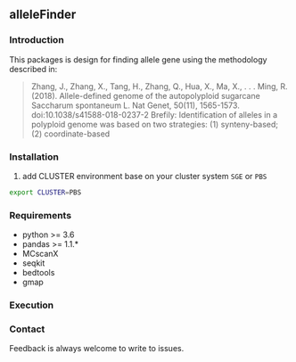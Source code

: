 ## alleleFinder
### Introduction
This packages is design for finding allele gene using the methodology described in:
> Zhang, J., Zhang, X., Tang, H., Zhang, Q., Hua, X., Ma, X., . . . Ming, R. (2018). Allele-defined genome of the autopolyploid sugarcane Saccharum spontaneum L. Nat Genet, 50(11), 1565-1573. doi:10.1038/s41588-018-0237-2
Brefily: Identification of alleles in a polyploid genome was based on two strategies: (1) synteny-based; (2) coordinate-based

### Installation
1. add CLUSTER environment base on your cluster system `SGE` or `PBS`
```bash
export CLUSTER=PBS
```
### Requirements
- python >= 3.6
- pandas >= 1.1.*
- MCscanX
- seqkit
- bedtools
- gmap

### Execution


### Contact
Feedback is always welcome to write to issues.